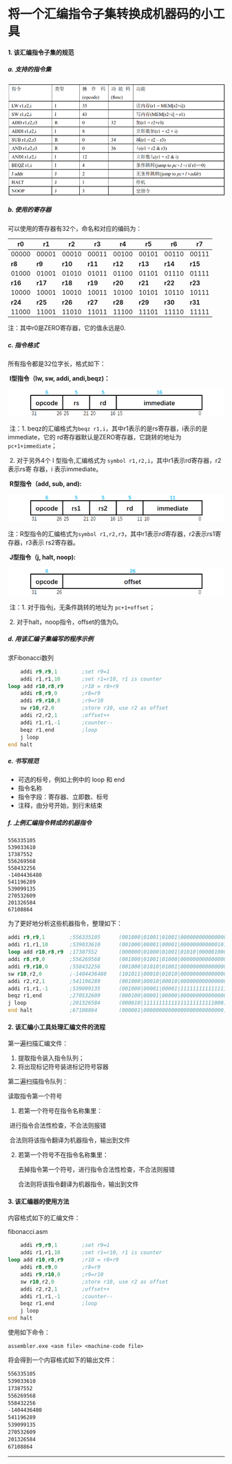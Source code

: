 # 将一个汇编指令子集转换成机器码的小工具

#### 1. 该汇编指令子集的规范

##### a. 支持的指令集

![image-20220511082027774](./image/image-20220511082027774.png)

##### b. 使用的寄存器

可以使用的寄存器有32个，命名和对应的编码为：

| r0      | r1      | r2      | r3      | r4      | r5      | r6      | r7      |
| ------- | ------- | ------- | ------- | ------- | ------- | ------- | ------- |
| 00000   | 00001   | 00010   | 00011   | 00100   | 00101   | 00110   | 00111   |
| **r8**  | **r9**  | **r10** | **r11** | **r12** | **r13** | **r14** | **r15** |
| 01000   | 01001   | 01010   | 01011   | 01100   | 01101   | 01110   | 01111   |
| **r16** | **r17** | **r18** | **r19** | **r20** | **r21** | **r22** | **r23** |
| 10000   | 10001   | 10010   | 10011   | 10100   | 10101   | 10110   | 10111   |
| **r24** | **r25** | **r26** | **r27** | **r28** | **r29** | **r30** | **r31** |
| 11000   | 11001   | 11010   | 11011   | 11100   | 11101   | 11110   | 11111   |

注：其中r0是ZERO寄存器，它的值永远是0.

##### c. 指令格式

所有指令都是32位字长，格式如下：

​	**I型指令（lw, sw, addi, andi,beqz)：**

![image-20220512155518906](./image/image-20220512155518906.png)

​	注：1.  beqz的汇编格式为`beqz r1,i`，其中r1表示的是rs寄存器，i表示的是immediate，它的				rd寄存器默认是ZERO寄存器，它跳转的地址为`pc+1+immediate`；

​			2. 对于另外4个 I 型指令,汇编格式为 `symbol r1,r2,i`，其中r1表示rd寄存器，r2表示rs寄				存器，i 表示immediate。

​	**R型指令（add, sub, and):**

![image-20220512161001988](./image/image-20220512160354178.png)

​	注：R型指令的汇编格式为`symbol r1,r2,r3`，其中r1表示rd寄存器，r2表示rs1寄存器，r3表示			rs2寄存器。

​	**J型指令（j, halt, noop):**

![image-20220512162442179](./image/image-20220512161128430.png)

​	注：1. 对于指令j，无条件跳转的地址为 `pc+1+offset`；

​			2. 对于halt，noop指令，offset的值为0。

##### d. 用该汇编子集编写的程序示例

求Fibonacci数列

```asm
    addi r9,r9,1        ;set r9=1
    addi r1,r1,10       ;set r1=r10, r1 is counter
loop add r10,r8,r9      ;r10 = r8+r9
    addi r8,r9,0        ;r8=r9
    addi r9,r10,0       ;r9=r10
    sw r10,r2,0         ;store r10, use r2 as offset
    addi r2,r2,1        ;offset++
    addi r1,r1,-1       ;counter--
    beqz r1,end         ;loop
    j loop
end halt
```

##### e. 书写规范

- 可选的标号，例如上例中的 loop 和 end
- 指令名称
- 指令字段：寄存器、立即数、标号
- 注释，由分号开始，到行末结束

##### f. 上例汇编指令转成的机器指令

```
556335105 
539033610 
17387552 
556269568 
558432256 
-1404436480 
541196289 
539099135 
270532609 
201326584 
67108864 
```

为了更好地分析这些机器指令，整理如下：

```asm
addi r9,r9,1		;556335105		(001000|01001|01001|0000000000000001)
addi r1,r1,10		;539033610		(001000|00001|00001|0000000000001010)
loop add r10,r8,r9	;17387552 		(000000|01000|01001|01010|00000100000)
addi r8,r9,0		;556269568 		(001000|01001|01000|0000000000000000)
addi r9,r10,0		;558432256 		(001000|01010|01001|0000000000000000)
sw r10,r2,0			;-1404436480 	(101011|00010|01010|0000000000000000)
addi r2,r2,1		;541196289 		(001000|00010|00010|0000000000000001)
addi r1,r1,-1		;539099135 		(001000|00001|00001|1111111111111111)
beqz r1,end			;270532609 		(000100|00001|00000|0000000000000001)
j loop				;201326584 		(000010|11111111111111111111111000)
end halt			;67108864		(000001|00000000000000000000000000)
```



#### 2. 该汇编小工具处理汇编文件的流程

第一遍扫描汇编文件：

1. 提取指令装入指令队列；
2. 将出现标记符号装进标记符号容器

第二遍扫描指令队列：

读取指令第一个符号

1. 若第一个符号在指令名称集里：

​		进行指令合法性检查，不合法则报错

​		合法则将该指令翻译为机器指令，输出到文件

2. 若第一个符号不在指令名称集里：

   去掉指令第一个符号，进行指令合法性检查，不合法则报错

   合法则将该指令翻译为机器指令，输出到文件

#### 3. 该汇编器的使用方法

内容格式如下的汇编文件：

fibonacci.asm

```asm
    addi r9,r9,1        ;set r9=1
    addi r1,r1,10       ;set r1=r10, r1 is counter
loop add r10,r8,r9      ;r10 = r8+r9
    addi r8,r9,0        ;r8=r9
    addi r9,r10,0       ;r9=r10
    sw r10,r2,0         ;store r10, use r2 as offset
    addi r2,r2,1        ;offset++
    addi r1,r1,-1       ;counter--
    beqz r1,end         ;loop
    j loop
end halt
```

使用如下命令：

```
assembler.exe <asm file> <machine-code file>
```

将会得到一个内容格式如下的输出文件：

```txt
556335105
539033610
17387552
556269568
558432256
-1404436480
541196289
539099135
270532609
201326584
67108864
```



------



### 
